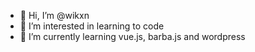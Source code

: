 - 👋 Hi, I’m @wikxn
- 👀 I’m interested in learning to code
- 🌱 I’m currently learning vue.js, barba.js and wordpress

<!---
wikxn/wikxn is a ✨ special ✨ repository because its `README.md` (this file) appears on your GitHub profile.
You can click the Preview link to take a look at your changes.
--->
